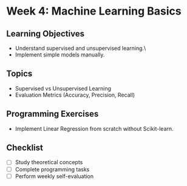 # Week 4: Machine Learning Basics

## Learning Objectives
- Understand supervised and unsupervised learning.\
- Implement simple models manually.

## Topics
- Supervised vs Unsupervised Learning
- Evaluation Metrics (Accuracy, Precision, Recall)

## Programming Exercises
- Implement Linear Regression from scratch without Scikit-learn.

## Checklist
- [ ] Study theoretical concepts
- [ ] Complete programming tasks
- [ ] Perform weekly self-evaluation
